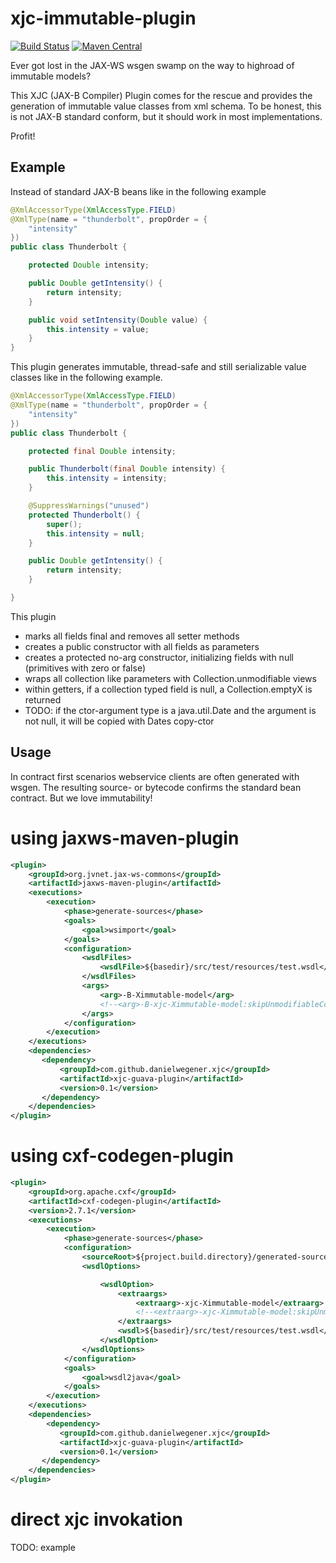 xjc-immutable-plugin
====================

[![Build Status](https://secure.travis-ci.org/danielwegener/xjc-immutable-plugin.png)](https://travis-ci.org/danielwegener/xjc-immutable-plugin)
[![Maven Central](https://maven-badges.herokuapp.com/maven-central/com.github.danielwegener.xjc/xjc-immutable-plugin/badge.svg)](https://maven-badges.herokuapp.com/maven-central/com.github.danielwegener.xjc/xjc-immutable-plugin)

Ever got lost in the JAX-WS wsgen swamp on the way to highroad of immutable models?

This XJC (JAX-B Compiler) Plugin comes for the rescue and provides the generation of
immutable value classes from xml schema. To be honest, this is not JAX-B
standard conform, but it should work in most implementations.

Profit!

Example
---------------------
Instead of standard JAX-B beans like in the following example
```java
@XmlAccessorType(XmlAccessType.FIELD)
@XmlType(name = "thunderbolt", propOrder = {
    "intensity"
})
public class Thunderbolt {

    protected Double intensity;

    public Double getIntensity() {
        return intensity;
    }

    public void setIntensity(Double value) {
        this.intensity = value;
    }
}
```

This plugin generates immutable, thread-safe and still serializable value classes like in the following example.
```java
@XmlAccessorType(XmlAccessType.FIELD)
@XmlType(name = "thunderbolt", propOrder = {
    "intensity"
})
public class Thunderbolt {

    protected final Double intensity;

    public Thunderbolt(final Double intensity) {
        this.intensity = intensity;
    }

    @SuppressWarnings("unused")
    protected Thunderbolt() {
        super();
        this.intensity = null;
    }

    public Double getIntensity() {
        return intensity;
    }

}
```

This plugin
- marks all fields final and removes all setter methods
- creates a public constructor with all fields as parameters
- creates a protected no-arg constructor, initializing fields with null (primitives with zero or false)
- wraps all collection like parameters with Collection.unmodifiable views
- within getters, if a collection typed field is null, a Collection.emptyX is returned
- TODO: if the ctor-argument type is a java.util.Date and the argument is not null, it will be copied with Dates copy-ctor

Usage
---------------------

In contract first scenarios webservice clients are often generated with wsgen. The resulting source- or bytecode
confirms the standard bean contract. But we love immutability!

# using jaxws-maven-plugin
```xml
<plugin>
    <groupId>org.jvnet.jax-ws-commons</groupId>
    <artifactId>jaxws-maven-plugin</artifactId>
    <executions>
        <execution>
            <phase>generate-sources</phase>
            <goals>
                <goal>wsimport</goal>
            </goals>
            <configuration>
                <wsdlFiles>
                    <wsdlFile>${basedir}/src/test/resources/test.wsdl</wsdlFile>
                </wsdlFiles>
                <args>
                    <arg>-B-Ximmutable-model</arg>
                    <!--<arg>-B-xjc-Ximmutable-model:skipUnmodifiableCollections</arg>-->
                </args>
            </configuration>
        </execution>
    </executions>
    <dependencies>
       <dependency>
           <groupId>com.github.danielwegener.xjc</groupId>
           <artifactId>xjc-guava-plugin</artifactId>
           <version>0.1</version>
       </dependency>
    </dependencies>
</plugin>
```

# using cxf-codegen-plugin

```xml
<plugin>
    <groupId>org.apache.cxf</groupId>
    <artifactId>cxf-codegen-plugin</artifactId>
    <version>2.7.1</version>
    <executions>
        <execution>
            <phase>generate-sources</phase>
            <configuration>
                <sourceRoot>${project.build.directory}/generated-sources/cxf</sourceRoot>
                <wsdlOptions>

                    <wsdlOption>
                        <extraargs>
                            <extraarg>-xjc-Ximmutable-model</extraarg>
                            <!--<extraarg>-xjc-Ximmutable-model:skipUnmodifiableCollections</extraarg>-->
                        </extraargs>
                        <wsdl>${basedir}/src/test/resources/test.wsdl</wsdl>
                    </wsdlOption>
                </wsdlOptions>
            </configuration>
            <goals>
                <goal>wsdl2java</goal>
            </goals>
        </execution>
    </executions>
    <dependencies>
        <dependency>
           <groupId>com.github.danielwegener.xjc</groupId>
           <artifactId>xjc-guava-plugin</artifactId>
           <version>0.1</version>
       </dependency>
    </dependencies>
</plugin>
```

# direct xjc invokation

TODO: example
